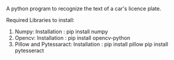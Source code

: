 A python program to recognize the text of a car's licence plate.

Required Libraries to install:
1) Numpy:
    Installation : pip install numpy
2) Opencv:
    Installation : pip install opencv-python
3) Pillow and Pytessaract:
    Installation : pip install pillow
                   pip install pytesseract
                  


